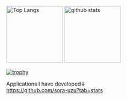 <p align="left"> 
  <img alt="Top Langs" height="150px" src="https://github-readme-stats.vercel.app/api/top-langs/?username=sora-uzu&layout=compact&count_private=true&show_icons=true&theme=transparent" />
  <img alt="github stats" height="150px" src="https://github-readme-stats.vercel.app/api?username=sora-uzu&count_private=true&show_icons=true&show_icons=true&theme=transparent" />
</p>

[![trophy](https://github-profile-trophy.vercel.app/?username=sora-uzu&theme=transparent&column=7
)](https://github.com/ryo-ma/github-profile-trophy)

Applications I have developed↓</br>
https://github.com/sora-uzu?tab=stars
